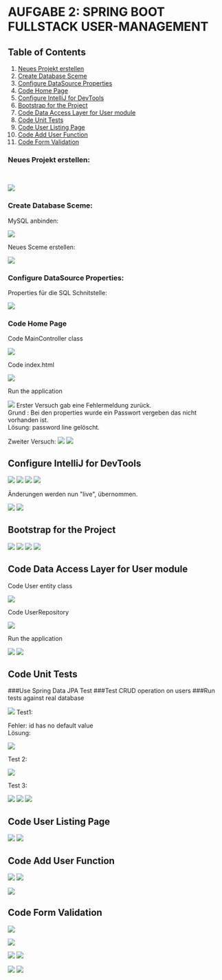 # AUFGABE 2: SPRING BOOT FULLSTACK USER-MANAGEMENT 


## Table of Contents
1. [Neues Projekt erstellen](#neues_projekt)
2. [Create Database Sceme](#create_database)
3. [Configure DataSource Properties](#configure_data_source)
4. [Code Home Page](#code_home_page)
5. [Configure IntelliJ for DevTools](#configure)
6. [Bootstrap for the Project](#bootstrap)
7. [Code Data Access Layer for User module](#code_data_access_layer)
8. [Code Unit Tests](#code_unit_tests)
9. [Code User Listing Page](#code_user_listing_page)
10. [Code Add User Function](#code_add_user_function)
11. [Code Form Validation](#code_form_validation)








### Neues Projekt erstellen: <a name="neues_projekt"></a>
<br>

![](.Doc_images/neues_projekt.png)


### Create Database Sceme: <a name="create_database"></a>

<p>MySQL anbinden:</p>

![](.Doc_images/Database.png)

<p>Neues Sceme erstellen:</p>

![](.Doc_images/new_sceme.png)

### Configure DataSource Properties: <a name="configure_data_source"></a>

Properties für die SQL Schnitstelle:

![](.Doc_images/sql_properties.png)

### Code Home Page <a name="Code_home_page"></a>

<p>Code MainController class</p>

![](.Doc_images/mainController.png)

<p>Code index.html</p>

![](.Doc_images/html.png)

<p>Run the application</p>

![](.Doc_images/firstRun.png)
Erster Versuch gab eine Fehlermeldung zurück.
<br>
Grund : Bei den properties wurde ein Passwort vergeben das nicht vorhanden ist.
<br>
Lösung: password line gelöscht.

Zweiter Versuch:
![](.Doc_images/zweiter_versuch.png)
![](.Doc_images/html_test.png)


## Configure IntelliJ for DevTools <a name="configure"></a>
![](.Doc_images/auto-make.png)
![](.Doc_images/build_project.png)
![](.Doc_images/run_modify0.png)
![](.Doc_images/run-modify.png)

<p>Änderungen werden nun "live", übernommen.</p>

![](.Doc_images/index-aenderung.png)
![](.Doc_images/html-aenderung.png)

## Bootstrap for the Project <a name="bootstrap"></a>

![](.Doc_images/bootstrap-pom.png)
![](.Doc_images/html-bootstrap.png)
![](.Doc_images/d363474a.png)
![](.Doc_images/html-with-bootstrap.png)

## Code Data Access Layer for User module <a name="code_data_access_layer"></a>

<p>Code User entity class

![](.Doc_images/user_entitiy.png)
<p>Code UserRepository

![](.Doc_images/UserRep.png)

<p>Run the application</p>

![](.Doc_images/myworkbench.png)
![](.Doc_images/intellij-workbench.png)

## Code Unit Tests <a name="code_unit_tests"></a>

###Use Spring Data JPA Test
###Test CRUD operation on users
###Run tests against real database


![](.Doc_images/test1.png)
Test1:

Fehler: id has no default value
<br>
Lösung: 

![](.Doc_images/loesung-id.png)

Test 2:

![](.Doc_images/test2.png)

Test 3:

![](.Doc_images/List-test.png)
![](.Doc_images/list-test.png)
![](.Doc_images/list-test-pass.png)



## Code User Listing Page <a name="code_user_listing_page"></a>

![](.Doc_images/user-html.png)
![](.Doc_images/user-controller.png)


## Code Add User Function <a name="code_add_user_function"></a>

![](.Doc_images/form.png)
![](.Doc_images/form-controller.png)

![](.Doc_images/form-html.png)


## Code Form Validation <a name="code_form_validation"></a>

![](.Doc_images/cancel.png)

![](.Doc_images/d74adc7d.png)

![](.Doc_images/80900a81.png)
![](.Doc_images/0739f872.png)

![](.Doc_images/5d32a3a9.png)
![](.Doc_images/erfolgreich.png)